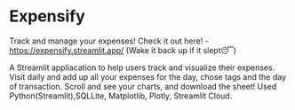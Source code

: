 # Expensify
Track and manage your expenses!
Check it out here! - https://expensify.streamlit.app/ (Wake it back up if it slept😴)

A Streamlit appliacation to help users track and visualize their expenses. Visit daily and add up all your expenses for the day, chose tags and the day of transaction. Scroll and see your charts, and download the sheet!
Used Python(Streamlit),SQLLite, Matplotlib, Plotly, Streamlit Cloud.
